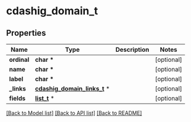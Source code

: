 # cdashig_domain_t

## Properties
Name | Type | Description | Notes
------------ | ------------- | ------------- | -------------
**ordinal** | **char \*** |  | [optional] 
**name** | **char \*** |  | [optional] 
**label** | **char \*** |  | [optional] 
**_links** | [**cdashig_domain_links_t**](cdashig_domain_links.md) \* |  | [optional] 
**fields** | [**list_t**](cdashig_domain_field.md) \* |  | [optional] 

[[Back to Model list]](../README.md#documentation-for-models) [[Back to API list]](../README.md#documentation-for-api-endpoints) [[Back to README]](../README.md)


